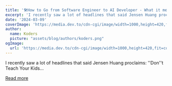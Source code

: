 ```yaml
---
title: '🛠️How to Go from Software Engineer to AI Developer - What it means for YOU (Insider''s View)🤖'
excerpt: 'I recently saw a lot of headlines that said Jensen Huang proclaims: ''Don''t Teach Your Kids...'
date: '2024-03-09'
coverImage: 'https://media.dev.to/cdn-cgi/image/width=1000,height=420,fit=cover,gravity=auto,format=auto/https%3A%2F%2Fdev-to-uploads.s3.amazonaws.com%2Fuploads%2Farticles%2Fehpqid768ewvtok7eqrm.png'
author:
  name: Koders
  picture: "assets/blog/authors/koders.png"
ogImage:
  url: 'https://media.dev.to/cdn-cgi/image/width=1000,height=420,fit=cover,gravity=auto,format=auto/https%3A%2F%2Fdev-to-uploads.s3.amazonaws.com%2Fuploads%2Farticles%2Fehpqid768ewvtok7eqrm.png'
---
```


I recently saw a lot of headlines that said Jensen Huang proclaims: ''Don''t Teach Your Kids...

[Read more](https://dev.to/noberst/go-from-software-to-ai-development-what-it-means-for-you-insiders-view-1fpk)
